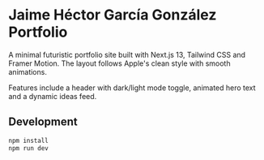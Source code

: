 # Jaime Héctor García González Portfolio

A minimal futuristic portfolio site built with Next.js 13, Tailwind CSS and Framer Motion. The layout follows Apple's clean style with smooth animations.

Features include a header with dark/light mode toggle, animated hero text and a dynamic ideas feed.

## Development

```bash
npm install
npm run dev
```

